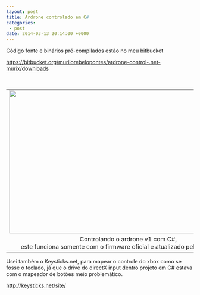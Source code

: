 ```yaml
---
layout: post
title: Ardrone controlado em C#
categories:
 - post
date: 2014-03-13 20:14:00 +0000
---
```


Código fonte e binários pré-compilados estão no meu bitbucket  

https://bitbucket.org/murilorebelopontes/ardrone-control-.net-murix/downloads  

<div>
<a name="more"></a><br/></div>

<table align="center" cellpadding="0" cellspacing="0" class="tr-caption-container" style="margin-left: auto; margin-right: auto; text-align: center;"><tbody>
<tr><td style="text-align: center;"><a href="http://2.bp.blogspot.com/-MyFFCsnfYjw/UyIPulTwGUI/AAAAAAAApOw/y3WdSqLGO4M/s1600/ardrone-dot-net.JPG" imageanchor="1" style="margin-left: auto; margin-right: auto;"><img border="0" height="385" src="http://2.bp.blogspot.com/-MyFFCsnfYjw/UyIPulTwGUI/AAAAAAAApOw/y3WdSqLGO4M/s1600/ardrone-dot-net.JPG" width="640"/></a></td></tr>
<tr><td class="tr-caption" style="text-align: center;">Controlando o ardrone v1 com C#,<br/>
este funciona somente com o firmware oficial e atualizado pelo AR.Freeflight</td></tr>
</tbody></table>

  

  

Usei também o Keysticks.net, para mapear o controle do xbox como se fosse o teclado, já que o drive do directX input dentro projeto em C# estava com o mapeador de botões meio problemático.  

http://keysticks.net/site/